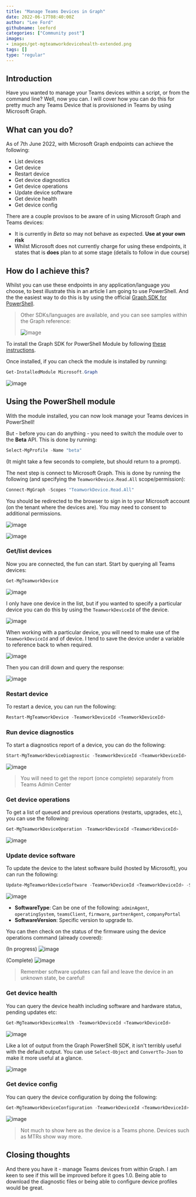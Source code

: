```yaml
---
title: "Manage Teams Devices in Graph"
date: 2022-06-17T08:40:00Z
author: "Lee Ford"
githubname: leeford
categories: ["Community post"]
images:
- images/get-mgteamworkdevicehealth-extended.png
tags: []
type: "regular"
---
```


## Introduction

Have you wanted to manage your Teams devices within a script, or from the command line? Well, now you can. I will cover how you can do this for pretty much any Teams Device that is provisioned in Teams by using Microsoft Graph.

## What can you do?

As of 7th June 2022, with Microsoft Graph endpoints can achieve the following:

* List devices
* Get device
* Restart device
* Get device diagnostics
* Get device operations
* Update device software
* Get device health
* Get device config

There are a couple provisos to be aware of in using Microsoft Graph and Teams devices:

* It is currently in *Beta* so may not behave as expected. **Use at your own risk**
* Whilst Microsoft does not currently charge for using these endpoints, it states that is **does** plan to at some stage (details to follow in due course)

## How do I achieve this?

Whilst you can use these endpoints in any application/language you choose, to best illustrate this in an article I am going to use PowerShell. And the the easiest way to do this is by using the official [Graph SDK for PowerShell](https://docs.microsoft.com/en-us/powershell/microsoftgraph/overview?view=graph-powershell-1.0).

> Other SDKs/languages are available, and you can see samples within the Graph reference:
>
> ![image](./images/sdks.png)

To install the Graph SDK for PowerShell Module by following [these instructions](https://docs.microsoft.com/en-us/powershell/microsoftgraph/installation?view=graph-powershell-1.0).

Once installed, if you can check the module is installed by running:

```powershell
Get-InstalledModule Microsoft.Graph
```

![image](./images/graph-powershell-module.png)

## Using the PowerShell module

With the module installed, you can now look manage your Teams devices in PowerShell!

But - before you can do anything - you need to switch the module over to the **Beta** API. This is done by running:

```powershell
Select-MgProfile -Name "beta"
```

(It might take a few seconds to complete, but should return to a prompt).

The next step is connect to Microsoft Graph. This is done by running the following (and specifying the `TeamworkDevice.Read.All` scope/permission):

```powershell
Connect-MgGraph -Scopes "TeamworkDevice.Read.All"
```

You should be redirected to the browser to sign in to your Microsoft account (on the tenant where the devices are). You may need to consent to additional permissions.

![image](./images/consent-permission.png)

![image](./images/connect-mggraph.png)

### Get/list devices

Now you are connected, the fun can start. Start by querying all Teams devices:

```powershell
Get-MgTeamworkDevice
```

![image](./images/get-mgteamworkdevice.png)

I only have one device in the list, but if you wanted to specify a particular device you can do this by using the `TeamworkDeviceId` of the device.

![image](./images/get-mgteamworkdevice-2.png)

When working with a particular device, you will need to make use of the `TeamworkDeviceId` and of device. I tend to save the device under a variable to reference back to when required.

![image](./images/get-mgteamworkdevice-3.png)

Then you can drill down and query the response:

![image](./images/get-mgteamworkdevice-4.png)

### Restart device

To restart a device, you can run the following:

```powershell
Restart-MgTeamworkDevice -TeamworkDeviceId <TeamworkDeviceId>
```

### Run device diagnostics

To start a diagnostics report of a device, you can do the following:

```powershell
Start-MgTeamworkDeviceDiagnostic -TeamworkDeviceId <TeamworkDeviceId>
```

![image](./images/start-mgteamworkdevicediagnostic.png)

> You will need to get the report (once complete) separately from Teams Admin Center

### Get device operations

To get a list of queued and previous operations (restarts, upgrades, etc.), you can use the following:

```powershell
Get-MgTeamworkDeviceOperation -TeamworkDeviceId <TeamworkDeviceId>
```

![image](./images/get-mgteamdeviceoperation.png)

### Update device software

To update the device to the latest software build (hosted by Microsoft), you can run the following:

```powershell
Update-MgTeamworkDeviceSoftware -TeamworkDeviceId <TeamworkDeviceId> -SoftwareType <SoftwareType> -SoftwareVersion <SoftwareVersion>
```

![image](./images/update-mgteamworkdevicesoftware.png)

* **SoftwareType**: Can be one of the following: `adminAgent`, `operatingSystem`, `teamsClient`, `firmware`, `partnerAgent`, `companyPortal`
* **SoftwareVersion**: Specific version to upgrade to.

You can then check on the status of the firmware using the device operations command (already covered):

(In progress)
![image](./images/in-progress-upgrade.png)

(Complete)
![image](./images/completed-upgrade.png)

> Remember software updates can fail and leave the device in an unknown state, be careful!

### Get device health

You can query the device health including software and hardware status, pending updates etc:

```powershell
Get-MgTeamworkDeviceHealth -TeamworkDeviceId <TeamworkDeviceId>
```

![image](./images/get-mgteamworkdevicehealth.png)

Like a lot of output from the Graph PowerShell SDK, it isn't terribly useful with the default output. You can use `Select-Object` and `ConvertTo-Json` to make it more useful at a glance.

![image](./images/get-mgteamworkdevicehealth-extended.png)

### Get device config

You can query the device configuration by doing the following:

```powershell
Get-MgTeamworkDeviceConfiguration -TeamworkDeviceId <TeamworkDeviceId>
```

![image](./images/get-mgteamworkdeviceconfiguration.png)

> Not much to show here as the device is a Teams phone. Devices such as MTRs show way more.

## Closing thoughts

And there you have it - manage Teams devices from within Graph. I am keen to see if this will be improved before it goes 1.0. Being able to download the diagnostic files or being able to configure device profiles would be great.
